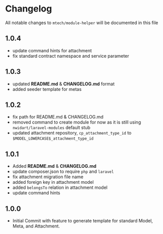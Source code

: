 <h1>Changelog</h1>

All notable changes to `mtech/module-helper` will be documented in this file

1.0.4
------------------------------------------
- update command hints for attachment
- fix standard contract namespace and service parameter

1.0.3
------------------------------------------
- updated **README.md** & **CHANGELOG.md** format
- added seeder template for metas

1.0.2
------------------------------------------
- fix path for README.md & CHANGELOG.md
- removed command to create module for now as it is still using `nwidart/laravel-modules` default stub
- updated attachment repository, `cp_attachment_type_id` to `$MODEL_LOWERCASE$_attachment_type_id` 

1.0.1
------------------------------------------
- Added **README.md** & **CHANGELOG.md**
- update composer.json to require `php` and `laravel`
- fix attachment migration file name
- added foreign key in attachment model
- added `belongsTo` relation in attachment model
- update command hints

1.0.0
------------------------------------------
- Initial Commit with feature to generate template for standard Model, Meta, and Attachment.
